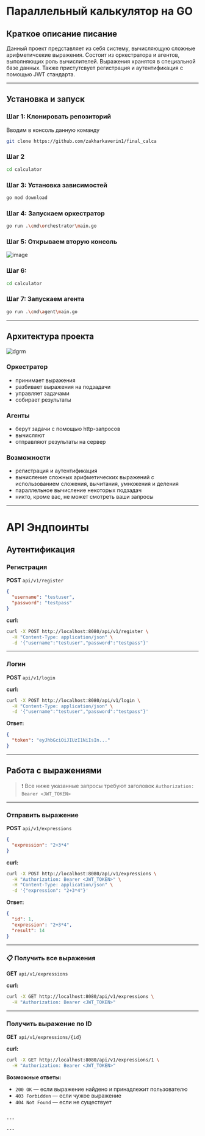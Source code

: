 # Параллельный калькулятор на GO

## Краткое описание писание
Данный проект представляет из себя систему, вычисляющую сложные арифметичсекие выражения. Состоит из оркестратора и агентов, выполняющих роль вычислителей. Выражения хранятся в специальной базе данных. Также пристутсвует регистрация и аутентификация с помощью JWT стандарта.

---

## Установка и запуск

### Шаг 1: Клонировать репозиторий
Вводим в консоль данную команду
```bash
git clone https://github.com/zakharkaverin1/final_calca
```

### Шаг 2
```bash
cd calculator
```

### Шаг 3: Установка зависимостей 
```bash
go mod download
```

### Шаг 4: Запускаем оркестратор
```bash
go run .\cmd\orchestrator\main.go
```

### Шаг 5: Открываем вторую консоль
![image](https://github.com/user-attachments/assets/e54daca0-b395-4f3c-ae91-5da4ee645ecf)

### Шаг 6: 
```bash
cd calculator
```

### Шаг 7: Запускаем агента
```bash
go run .\cmd\agent\main.go
```

---

## Архитектура проекта

![dgrm](https://github.com/user-attachments/assets/75c2c4ff-ffaf-4214-b283-2c5ec9a5d5b5)

### Оркестратор
  - принимает выражения
  - разбивает выражения на подзадачи
  - управляет задачами
  - собирает результаты
### Агенты
  - берут задачи с помощью http-запросов
  - вычисляют
  - отправляют результаты на сервер

### Возможности 
  + регистрация и аутентификация
  + вычисление сложных арифметических выражений с использованием сложения, вычитания, умножения и деления
  + параллельное вычисление некоторых подзадач
  + никто, кроме вас, не может смотреть ваши запросы

---

# API Эндпоинты

## Аутентификация

###  Регистрация
**POST** `api/v1/register`

```json
{
  "username": "testuser",
  "password": "testpass"
}
```

**curl:**
```bash
curl -X POST http://localhost:8080/api/v1/register \
  -H "Content-Type: application/json" \
  -d '{"username":"testuser","password":"testpass"}'
```

---

### Логин
**POST** `api/v1/login`

**curl:**
```bash
curl -X POST http://localhost:8080/api/v1/login \
  -H "Content-Type: application/json" \
  -d '{"username":"testuser","password":"testpass"}'
```

**Ответ:**
```json
{
  "token": "eyJhbGciOiJIUzI1NiIsIn..."
}
```

---

## Работа с выражениями

> ❗ Все ниже указанные запросы требуют заголовок `Authorization: Bearer <JWT_TOKEN>`

---

### Отправить выражение
**POST** `api/v1/expressions`

```json
{
  "expression": "2+3*4"
}
```

**curl:**
```bash
curl -X POST http://localhost:8080/api/v1/expressions \
  -H "Authorization: Bearer <JWT_TOKEN>" \
  -H "Content-Type: application/json" \
  -d '{"expression": "2+3*4"}'
```

**Ответ:**
```json
{
  "id": 1,
  "expression": "2+3*4",
  "result": 14
}
```

---

### 📋 Получить все выражения
**GET** `api/v1/expressions`

**curl:**
```bash
curl -X GET http://localhost:8080/api/v1/expressions \
  -H "Authorization: Bearer <JWT_TOKEN>"
```

---

### Получить выражение по ID
**GET** `api/v1/expressions/{id}`

**curl:**
```bash
curl -X GET http://localhost:8080/api/v1/expressions/1 \
  -H "Authorization: Bearer <JWT_TOKEN>"
```

**Возможные ответы:**
- `200 OK` — если выражение найдено и принадлежит пользователю
- `403 Forbidden` — если чужое выражение
- `404 Not Found` — если не существует
```

---

---

